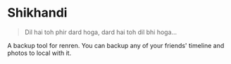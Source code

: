 # Shikhandi

>Dil hai toh phir dard hoga, dard hai toh dil bhi hoga... 

A backup tool for renren.
You can backup any of your friends' timeline and photos to local with it.

